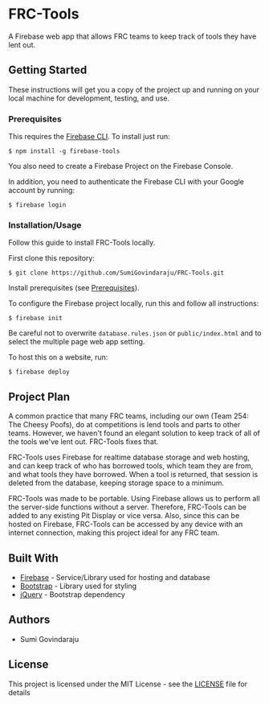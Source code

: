 # FRC-Tools
A Firebase web app that allows FRC teams to keep track of tools they have lent out. 

## Getting Started
These instructions will get you a copy of the project up and running on your local machine for development, testing, and use.

### Prerequisites
This requires the [Firebase CLI](https://github.com/firebase/firebase-tools). To install just run:
```
$ npm install -g firebase-tools
```

You also need to create a Firebase Project on the Firebase Console.

In addition, you need to authenticate the Firebase CLI with your Google account by running:
```
$ firebase login
```

### Installation/Usage
Follow this guide to install FRC-Tools locally.

First clone this repository:
```
$ git clone https://github.com/SumiGovindaraju/FRC-Tools.git
```

Install prerequisites (see [Prerequisites](#prerequisites)).

To configure the Firebase project locally, run this and follow all instructions:
```
$ firebase init
```

Be careful not to overwrite `database.rules.json` or `public/index.html` and to select the multiple page web app setting.

To host this on a website, run:
```
$ firebase deploy
```

## Project Plan
A common practice that many FRC teams, including our own (Team 254: The Cheesy Poofs), do at competitions is lend tools and parts to other teams. However, we haven't found an elegant solution to keep track of all of the tools we've lent out. FRC-Tools fixes that.

FRC-Tools uses Firebase for realtime database storage and web hosting, and can keep track of who has borrowed tools, which team they are from, and what tools they have borrowed. When a tool is returned, that session is deleted from the database, keeping storage space to a minimum.

FRC-Tools was made to be portable. Using Firebase allows us to perform all the server-side functions without a server. Therefore, FRC-Tools can be added to any existing Pit Display or vice versa. Also, since this can be hosted on Firebase, FRC-Tools can be accessed by any device with an internet connection, making this project ideal for any FRC team.

## Built With
* [Firebase](https://firebase.google.com/) - Service/Library used for hosting and database
* [Bootstrap](https://getbootstrap.com/) - Library used for styling
* [jQuery](https://jquery.com/) - Bootstrap dependency 

## Authors
* Sumi Govindaraju

## License
This project is licensed under the MIT License - see the [LICENSE](LICENSE) file for details